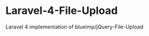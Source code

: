 Laravel-4-File-Upload
=====================

Laravel 4 implementation of blueimp/jQuery-File-Upload
